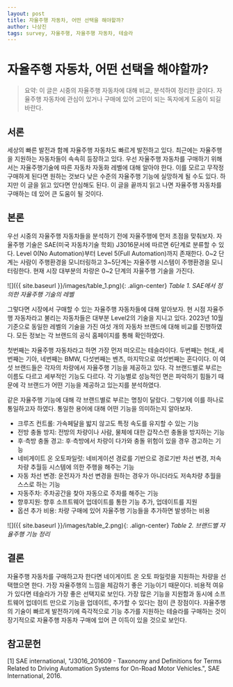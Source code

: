 ```yaml
---
layout: post
title: 자율주행 자동차, 어떤 선택을 해야할까?
author: 나상진
tags: survey, 자율주행, 자율주행 자동차, 테슬라
---
```


# 자율주행 자동차, 어떤 선택을 해야할까?

> 요약: 이 글은 시중의 자율주행 자동차에 대해 비교, 분석하여 정리한 글이다. 자율주행 자동차에 관심이 있거나 구매에 있어 고민이 되는 독자에게 도움이 되길 바란다.

## 서론
세상의 빠른 발전과 함께 자율주행 자동차도 빠르게 발전하고 있다. 최근에는 자율주행을 지원하는 자동차들이 속속히 등장하고 있다. 우선 자율주행 자동차를 구매하기 위해서는 자율주행기술에 따른 자동차 자동화 레벨에 대해 알아야 한다. 이를 모르고 무작정 구매하게 된다면 원하는 것보다 낮은 수준의 자율주행 기능에 실망하게 될 수도 있다. 하지만 이 글을 읽고 있다면 안심해도 된다. 이 글을 끝까지 읽고 나면 자율주행 자동차를 구매하는 데 있어 큰 도움이 될 것이다.

## 본론
우선 시중의 자율주행 자동차들을 분석하기 전에 자율주행에 먼저 초점을 맞춰보자. 자율주행 기술은 SAE(미국 자동차기술 학회) J3016문서에 따르면 6단계로 분류할 수 있다. Level 0(No Automation)부터 Level 5(Full Automation)까지 존재한다. 0~2 단계는 사람이 주행환경을 모니터링하고 3~5단계는 자율주행 시스템이 주행환경을 모니터링한다. 현재 시장 대부분의 차량은 0~2 단계의 자율주행 기술을 가진다.

![]({{ site.baseurl }}/images/table_1.png){: .align-center}
*Table 1. SAE에서 정의한 자율주행 기술의 레벨*

그렇다면 시장에서 구매할 수 있는 자율주행 자동차들에 대해 알아보자. 현 시점 자율주행 자동차라고 불리는 자동차들은 대부분 Level2의 기술을 지니고 있다. 2023년 10월 기준으로 동일한 레벨의 기술을 가진 여섯 개의 자동차 브랜드에 대해 비교를 진행하였다. 모든 정보는 각 브랜드의 공식 홈페이지를 통해 확인하였다.

첫번째는 자율주행 자동차라고 하면 가장 먼저 떠오르는 테슬라이다. 두번째는 현대, 세번째는 기아, 네번째는 BMW, 다섯번째는 벤츠, 마지막으로 여섯번째는 혼다이다. 이 여섯 브랜드들은 각자의 차량에서 자율주행 기능을 제공하고 있다. 각 브랜드별로 부르는 이름도 다르고 세부적인 기능도 다르다. 각 기능별로 성능적인 면은 파악하기 힘들기 때문에 각 브랜드가 어떤 기능을 제공하고 있는지를 분석하였다.

같은 자율주행 기능에 대해 각 브랜드별로 부르는 명칭이 달랐다. 그렇기에 이를 하나로 통일하고자 하였다. 통일한 용어에 대해 어떤 기능을 의미하는지 알아보자.

- 크루즈 컨트롤: 가속페달을 밟지 않고도 특정 속도를 유지할 수 있는 기능
- 전방 충돌 방지: 전방의 차량이나 사람, 물체에 대한 갑작스런 충돌을 방지하는 기능
- 후·측방 충돌 경고: 후·측방에서 차량이 다가와 충돌 위험이 있을 경우 경고하는 기능
- 네비게이트 온 오토파일럿: 네비게이션 경로를 기반으로 경로기반 차선 변경, 저속 차량 추월등 시스템에 의한 주행을 해주는 기능
- 자동 차선 변경: 운전자가 차선 변경을 원하는 경우가 아니더라도 저속차량 추월을 스스로 하는 기능
- 자동주차: 주차공간을 찾아 자동으로 주차를 해주는 기능
- 향후지원: 향후 소프트웨어 업데이트를 통한 기능 추가, 업데이트를 지원
- 옵션 추가 비용: 차량 구매에 있어 자율주행 기능들을 추가하면 발생하는 비용

![]({{ site.baseurl }}/images/table_2.png){: .align-center}
*Table 2. 브랜드별 자율주행 기능 정리*

## 결론
자율주행 자동차를 구매하고자 한다면 네이게이트 온 오토 파일럿을 지원하는 차량을 선택했으면 한다. 가장 자율주행의 느낌을 체감하기 좋은 기능이기 때문이다. 비용적 여유가 있다면 테슬라가 가장 좋은 선택지로 보인다. 가장 많은 기능을 지원함과 동시에 소프트웨어 업데이트 만으로 기능을 업데이트, 추가할 수 있다는 점이 큰 장점이다. 자율주행의 기술이 빠르게 발전하기에 즉각적으로 기능 추가를 지원하는 테슬라를 구매하는 것이 장기적으로 자율주행 자동차 구매에 있어 큰 이득이 있을 것으로 보인다. 

## 참고문헌
[1] SAE international, "J3016_201609 - Taxonomy and Definitions for Terms Related to Driving Automation Systems for On-Road Motor Vehicles.", SAE International, 2016.
